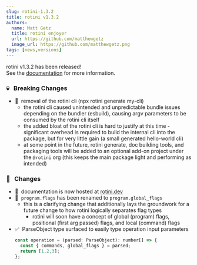 ```yaml
---
slug: rotini-1.3.2
title: rotini v1.3.2
authors:
  name: Matt Getz
  title: rotini enjoyer
  url: https://github.com/matthewgetz
  image_url: https://github.com/matthewgetz.png
tags: [news,versions]
---
```


rotini v1.3.2 has been released!  
See the [documentation](/docs/1.3.2) for more information.  

### 💀&nbsp;&nbsp;&nbsp;Breaking Changes
- 🍝&nbsp;&nbsp;removal of the rotini cli (npx rotini generate my-cli)
  - the rotini cli caused unintended and unpredictable bundle issues depending on the bundler (esbuild), causing argv parameters to be consumed by the rotini cli itself
  - the added bloat of the rotini cli is hard to justify at this time - significant overhead is required to build the internal cli into the package, but for very little gain (a small generated hello-world cli)
  - at some point in the future, rotini generate, doc building tools, and packaging tools will be added to an optional add-on project under the `@rotini` org (this keeps the main package light and performing as intended)

### 🔧&nbsp;&nbsp;&nbsp;Changes
- 📝&nbsp;&nbsp;documentation is now hosted at [rotini.dev](https://rotini.dev)
- 🚨&nbsp;&nbsp;`program.flags` has been renamed to `program.global_flags`
  - this is a clarifying change that additionally lays the groundwork for a future change to how rotini logically separates flag types
    - rotini will soon have a concept of global (program) flags, positional (first arg passed) flags, and local (command) flags
- ✅&nbsp;&nbsp;ParseObject type surfaced to easily type operation input parameters
  ```js
  const operation = (parsed: ParseObject): number[] => {
    const { commands, global_flags } = parsed;
    return [1,2,3];
  };
  ```
